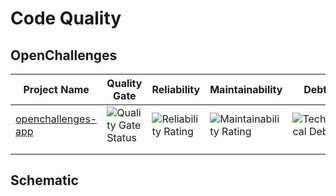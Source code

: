 # Code Quality

## OpenChallenges

| Project Name | Quality Gate | Reliability | Maintainability | Debt | Coverage |
|--------------|--------------|-------------|-----------------|------|----------|
| [openchallenges-app] | ![Quality Gate Status](https://sonarcloud.io/api/project_badges/measure?project=openchallenges-app&metric=alert_status) | ![Reliability Rating](https://sonarcloud.io/api/project_badges/measure?project=openchallenges-app&metric=reliability_rating) | ![Maintainability Rating](https://sonarcloud.io/api/project_badges/measure?project=openchallenges-app&metric=sqale_rating) | ![Technical Debt](https://sonarcloud.io/api/project_badges/measure?project=openchallenges-app&metric=sqale_index) | ![Coverage](https://sonarcloud.io/api/project_badges/measure?project=openchallenges-app&metric=coverage) |
|              |              |             |                 |      |          |
|              |              |             |                 |      |          |

## Schematic

[openchallenges-app]: https://sonarcloud.io/summary/overall?id=openchallenges-app